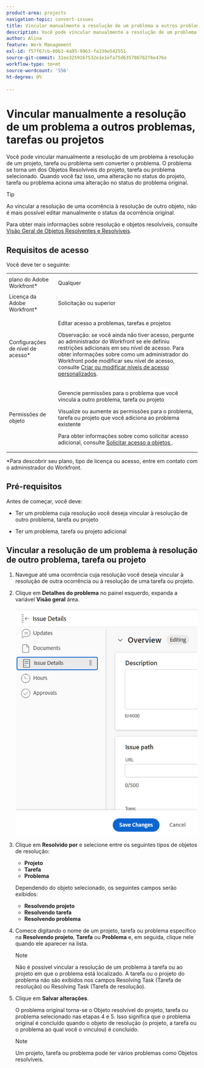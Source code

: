 ```yaml
---
product-area: projects
navigation-topic: convert-issues
title: Vincular manualmente a resolução de um problema a outros problemas, tarefas ou projetos
description: Você pode vincular manualmente a resolução de um problema à resolução de um projeto, tarefa ou problema sem converter o problema. O problema se torna um dos Objetos Resolvíveis do projeto, tarefa ou problema selecionado. Quando você faz isso, uma alteração no status do projeto, tarefa ou problema aciona uma alteração no status do problema original.
author: Alina
feature: Work Management
exl-id: f57f67cb-60b3-4a95-9963-fa339e542551
source-git-commit: 31ee3259167532e1e1efa75d635786762f6e476e
workflow-type: tm+mt
source-wordcount: '556'
ht-degree: 0%

---
```


# Vincular manualmente a resolução de um problema a outros problemas, tarefas ou projetos

Você pode vincular manualmente a resolução de um problema à resolução de um projeto, tarefa ou problema sem converter o problema. O problema se torna um dos Objetos Resolvíveis do projeto, tarefa ou problema selecionado. Quando você faz isso, uma alteração no status do projeto, tarefa ou problema aciona uma alteração no status do problema original.

>[!TIP]
>
>Ao vincular a resolução de uma ocorrência à resolução de outro objeto, não é mais possível editar manualmente o status da ocorrência original.

Para obter mais informações sobre resolução e objetos resolvíveis, consulte [Visão Geral de Objetos Resolventes e Resolvíveis](../../../manage-work/issues/convert-issues/resolving-and-resolvable-objects.md).

## Requisitos de acesso

Você deve ter o seguinte:

<table style="table-layout:auto"> 
 <col> 
 <col> 
 <tbody> 
  <tr> 
   <td role="rowheader">plano do Adobe Workfront*</td> 
   <td> <p>Qualquer </p> </td> 
  </tr> 
  <tr> 
   <td role="rowheader">Licença da Adobe Workfront*</td> 
   <td> <p>Solicitação ou superior</p> </td> 
  </tr> 
  <tr> 
   <td role="rowheader">Configurações de nível de acesso*</td> 
   <td> <p>Editar acesso a problemas, tarefas e projetos</p> <p>Observação: se você ainda não tiver acesso, pergunte ao administrador do Workfront se ele definiu restrições adicionais em seu nível de acesso. Para obter informações sobre como um administrador do Workfront pode modificar seu nível de acesso, consulte <a href="../../../administration-and-setup/add-users/configure-and-grant-access/create-modify-access-levels.md" class="MCXref xref">Criar ou modificar níveis de acesso personalizados</a>.</p> </td> 
  </tr> 
  <tr> 
   <td role="rowheader">Permissões de objeto</td> 
   <td> <p>Gerencie permissões para o problema que você vincula a outro problema, tarefa ou projeto</p> <p>Visualize ou aumente as permissões para o problema, tarefa ou projeto que você adiciona ao problema existente</p> <p>Para obter informações sobre como solicitar acesso adicional, consulte <a href="../../../workfront-basics/grant-and-request-access-to-objects/request-access.md" class="MCXref xref">Solicitar acesso a objetos </a>.</p> </td> 
  </tr> 
 </tbody> 
</table>

&#42;Para descobrir seu plano, tipo de licença ou acesso, entre em contato com o administrador do Workfront.

## Pré-requisitos

Antes de começar, você deve:

* Ter um problema cuja resolução você deseja vincular à resolução de outro problema, tarefa ou projeto

* Ter um problema, tarefa ou projeto adicional

## Vincular a resolução de um problema à resolução de outro problema, tarefa ou projeto

1. Navegue até uma ocorrência cuja resolução você deseja vincular à resolução de outra ocorrência ou à resolução de uma tarefa ou projeto.
1. Clique em **Detalhes do problema** no painel esquerdo, expanda a variável **Visão geral** área.

   ![](assets/qs-issue-details-icon-expanded-with-overview-section-350x462.png)

1. Clique em **Resolvido por** e selecione entre os seguintes tipos de objetos de resolução:

   * **Projeto**
   * **Tarefa**
   * **Problema**

   Dependendo do objeto selecionado, os seguintes campos serão exibidos:

   * **Resolvendo projeto**
   * **Resolvendo tarefa**
   * **Resolvendo problema**

1. Comece digitando o nome de um projeto, tarefa ou problema específico na **Resolvendo projeto**, **Tarefa** ou **Problema** e, em seguida, clique nele quando ele aparecer na lista.

   >[!NOTE]
   >
   >Não é possível vincular a resolução de um problema à tarefa ou ao projeto em que o problema está localizado. A tarefa ou o projeto do problema não são exibidos nos campos Resolving Task (Tarefa de resolução) ou Resolving Task (Tarefa de resolução).


1. Clique em **Salvar alterações**.

   O problema original torna-se o Objeto resolvível do projeto, tarefa ou problema selecionado nas etapas 4 e 5. Isso significa que o problema original é concluído quando o objeto de resolução (o projeto, a tarefa ou o problema ao qual você o vinculou) é concluído.

   >[!NOTE]
   >
   >Um projeto, tarefa ou problema pode ter vários problemas como Objetos resolvíveis.
